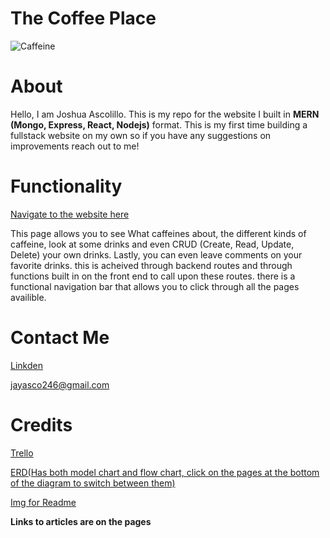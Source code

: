 # The Coffee Place

![Caffeine](https://thumbs.dreamstime.com/b/chemical-formula-caffeine-coffee-beans-background-close-up-100348619.jpg)

# About

Hello, I am Joshua Ascolillo. This is my repo for the website I built in **MERN (Mongo, Express, React, Nodejs)** format. This is my first time building a fullstack website on my own so if you have any suggestions on improvements reach out to me!

# Functionality

[Navigate to the website here](https://coffeeplace.herokuapp.com/)

This page allows you to see What caffeines about, the different kinds of caffeine, look at some drinks and even CRUD (Create, Read, Update, Delete) your own drinks. Lastly, you can even leave comments on your favorite drinks. this is acheived through backend routes and through functions built in on the front end to call upon these routes. there is a functional navigation bar that allows you to click through all the pages availible.

# Contact Me

[Linkden](https://www.linkedin.com/in/joshuaascolillo/)

jayasco246@gmail.com


# Credits

[Trello](https://trello.com/b/MiEffXEl/website-for-caffiene)

[ERD(Has both model chart and flow chart, click on the pages at the bottom of the diagram to switch between them)](https://app.diagrams.net/#G18RJUK5B7L44ZCE6zv7TMByfzf0ERXBTU)

[Img for Readme](https://thumbs.dreamstime.com/b/chemical-formula-caffeine-coffee-beans-background-close-up-100348619.jpg)

**Links to articles are on the pages**


